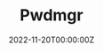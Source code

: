 ---
title: "Pwdmgr"
date: "2022-11-20T00:00:00Z"
mytype: software
summary: An open source python application for lightweight password management system through console.
links:
  - type: code
    url: "https://github.com/subroy13/pwdmgr"
---